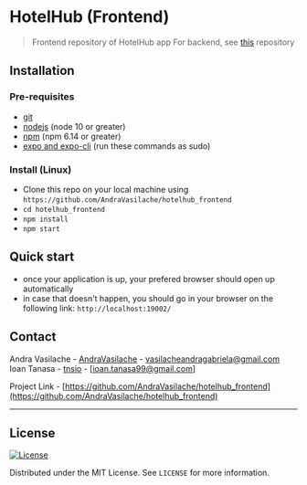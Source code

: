 # HotelHub (Frontend)

> Frontend repository of HotelHub app
> For backend, see [this](https://github.com/lucigrigo/HotelHub) repository

## Installation

### Pre-requisites
- [git](https://git-scm.com/downloads)
- [nodejs](https://nodejs.org/en/download/) (node 10 or greater)
- [npm](https://www.digitalocean.com/community/tutorials/how-to-install-node-js-on-ubuntu-18-04) (npm 6.14 or greater)
- [expo and expo-cli](https://expo.io/tools) (run these commands as sudo)

### Install (Linux)
- Clone this repo on your local machine using `https://github.com/AndraVasilache/hotelhub_frontend`
- `cd hotelhub_frontend`
- `npm install`
- `npm start`

## Quick start

- once your application is up, your prefered browser should open up automatically
- in case that doesn't happen, you should go in your browser on the following link: `http://localhost:19002/`

## Contact

Andra Vasilache - [AndraVasilache](https://github.com/AndraVasilache) - [vasilacheandragabriela@gmail.com]()
Ioan Tanasa - [tnsio](https://github.com/tnsio) - [ioan.tanasa99@gmail.com]

Project Link - [https://github.com/AndraVasilache/hotelhub_frontend](https://github.com/AndraVasilache/hotelhub_frontend)

---

## License

[![License](http://img.shields.io/:license-mit-blue.svg?style=flat-square)](http://badges.mit-license.org)

Distributed under the MIT License. See `LICENSE` for more information.
